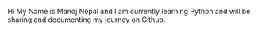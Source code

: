 Hi My Name is Manoj Nepal and I am currently learning Python and will be sharing and documenting my journey on Github.